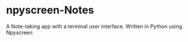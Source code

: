 # npyscreen-Notes
A Note-taking app with a terminal user interface. Written in Python using Npyscreen
